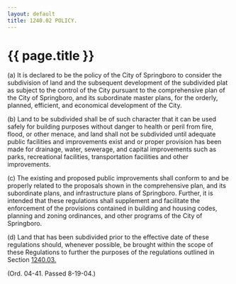 ```yaml
---
layout: default 
title: 1240.02 POLICY.
---
```


{{ page.title }}
================

​(a) It is declared to be the policy of the City of Springboro to
consider the subdivision of land and the subsequent development of the
subdivided plat as subject to the control of the City pursuant to the
comprehensive plan of the City of Springboro, and its subordinate master
plans, for the orderly, planned, efficient, and economical development
of the City.

​(b) Land to be subdivided shall be of such character that it can be
used safely for building purposes without danger to health or peril from
fire, flood, or other menace, and land shall not be subdivided until
adequate public facilities and improvements exist and or proper
provision has been made for drainage, water, sewerage, and capital
improvements such as parks, recreational facilities, transportation
facilities and other improvements.

​(c) The existing and proposed public improvements shall conform to and
be properly related to the proposals shown in the comprehensive plan,
and its subordinate plans, and infrastructure plans of Springboro.
Further, it is intended that these regulations shall supplement and
facilitate the enforcement of the provisions contained in building and
housing codes, planning and zoning ordinances, and other programs of the
City of Springboro.

​(d) Land that has been subdivided prior to the effective date of these
regulations should, whenever possible, be brought within the scope of
these Regulations to further the purposes of the regulations outlined in
Section [1240.03.](48f65f7e.html)

(Ord. 04-41. Passed 8-19-04.)
